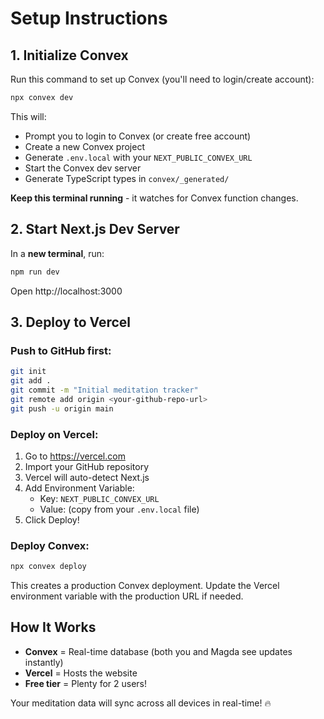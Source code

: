 # Setup Instructions

## 1. Initialize Convex

Run this command to set up Convex (you'll need to login/create account):

```bash
npx convex dev
```

This will:
- Prompt you to login to Convex (or create free account)
- Create a new Convex project
- Generate `.env.local` with your `NEXT_PUBLIC_CONVEX_URL`
- Start the Convex dev server
- Generate TypeScript types in `convex/_generated/`

**Keep this terminal running** - it watches for Convex function changes.

## 2. Start Next.js Dev Server

In a **new terminal**, run:

```bash
npm run dev
```

Open http://localhost:3000

## 3. Deploy to Vercel

### Push to GitHub first:
```bash
git init
git add .
git commit -m "Initial meditation tracker"
git remote add origin <your-github-repo-url>
git push -u origin main
```

### Deploy on Vercel:
1. Go to https://vercel.com
2. Import your GitHub repository
3. Vercel will auto-detect Next.js
4. Add Environment Variable:
   - Key: `NEXT_PUBLIC_CONVEX_URL`
   - Value: (copy from your `.env.local` file)
5. Click Deploy!

### Deploy Convex:
```bash
npx convex deploy
```

This creates a production Convex deployment. Update the Vercel environment variable with the production URL if needed.

## How It Works

- **Convex** = Real-time database (both you and Magda see updates instantly)
- **Vercel** = Hosts the website
- **Free tier** = Plenty for 2 users!

Your meditation data will sync across all devices in real-time! 🔥
